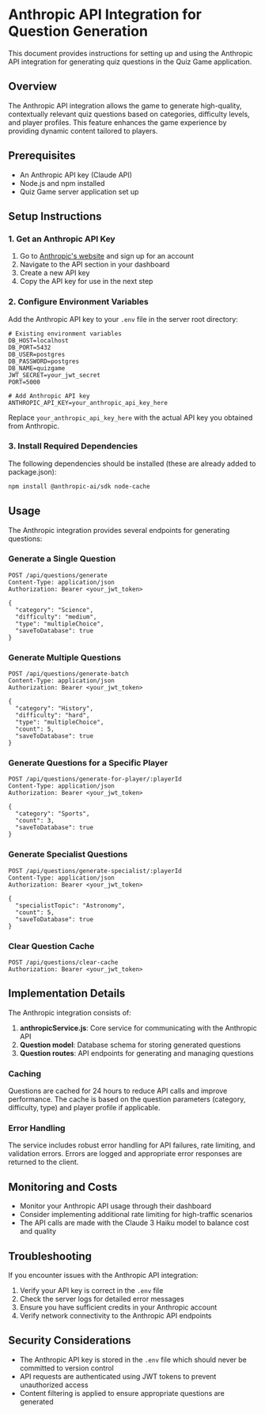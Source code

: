 # Anthropic API Integration for Question Generation

This document provides instructions for setting up and using the Anthropic API integration for generating quiz questions in the Quiz Game application.

## Overview

The Anthropic API integration allows the game to generate high-quality, contextually relevant quiz questions based on categories, difficulty levels, and player profiles. This feature enhances the game experience by providing dynamic content tailored to players.

## Prerequisites

- An Anthropic API key (Claude API)
- Node.js and npm installed
- Quiz Game server application set up

## Setup Instructions

### 1. Get an Anthropic API Key

1. Go to [Anthropic's website](https://www.anthropic.com/) and sign up for an account
2. Navigate to the API section in your dashboard
3. Create a new API key
4. Copy the API key for use in the next step

### 2. Configure Environment Variables

Add the Anthropic API key to your `.env` file in the server root directory:

```
# Existing environment variables
DB_HOST=localhost
DB_PORT=5432
DB_USER=postgres
DB_PASSWORD=postgres
DB_NAME=quizgame
JWT_SECRET=your_jwt_secret
PORT=5000

# Add Anthropic API key
ANTHROPIC_API_KEY=your_anthropic_api_key_here
```

Replace `your_anthropic_api_key_here` with the actual API key you obtained from Anthropic.

### 3. Install Required Dependencies

The following dependencies should be installed (these are already added to package.json):

```bash
npm install @anthropic-ai/sdk node-cache
```

## Usage

The Anthropic integration provides several endpoints for generating questions:

### Generate a Single Question

```http
POST /api/questions/generate
Content-Type: application/json
Authorization: Bearer <your_jwt_token>

{
  "category": "Science",
  "difficulty": "medium",
  "type": "multipleChoice",
  "saveToDatabase": true
}
```

### Generate Multiple Questions

```http
POST /api/questions/generate-batch
Content-Type: application/json
Authorization: Bearer <your_jwt_token>

{
  "category": "History",
  "difficulty": "hard",
  "type": "multipleChoice",
  "count": 5,
  "saveToDatabase": true
}
```

### Generate Questions for a Specific Player

```http
POST /api/questions/generate-for-player/:playerId
Content-Type: application/json
Authorization: Bearer <your_jwt_token>

{
  "category": "Sports",
  "count": 3,
  "saveToDatabase": true
}
```

### Generate Specialist Questions

```http
POST /api/questions/generate-specialist/:playerId
Content-Type: application/json
Authorization: Bearer <your_jwt_token>

{
  "specialistTopic": "Astronomy",
  "count": 5,
  "saveToDatabase": true
}
```

### Clear Question Cache

```http
POST /api/questions/clear-cache
Authorization: Bearer <your_jwt_token>
```

## Implementation Details

The Anthropic integration consists of:

1. **anthropicService.js**: Core service for communicating with the Anthropic API
2. **Question model**: Database schema for storing generated questions
3. **Question routes**: API endpoints for generating and managing questions

### Caching

Questions are cached for 24 hours to reduce API calls and improve performance. The cache is based on the question parameters (category, difficulty, type) and player profile if applicable.

### Error Handling

The service includes robust error handling for API failures, rate limiting, and validation errors. Errors are logged and appropriate error responses are returned to the client.

## Monitoring and Costs

- Monitor your Anthropic API usage through their dashboard
- Consider implementing additional rate limiting for high-traffic scenarios
- The API calls are made with the Claude 3 Haiku model to balance cost and quality

## Troubleshooting

If you encounter issues with the Anthropic API integration:

1. Verify your API key is correct in the `.env` file
2. Check the server logs for detailed error messages
3. Ensure you have sufficient credits in your Anthropic account
4. Verify network connectivity to the Anthropic API endpoints

## Security Considerations

- The Anthropic API key is stored in the `.env` file which should never be committed to version control
- API requests are authenticated using JWT tokens to prevent unauthorized access
- Content filtering is applied to ensure appropriate questions are generated
